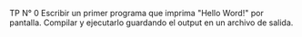 TP N° 0
Escribir un primer programa que imprima "Hello Word!" por pantalla.
Compilar y ejecutarlo guardando el output en un archivo de salida.
